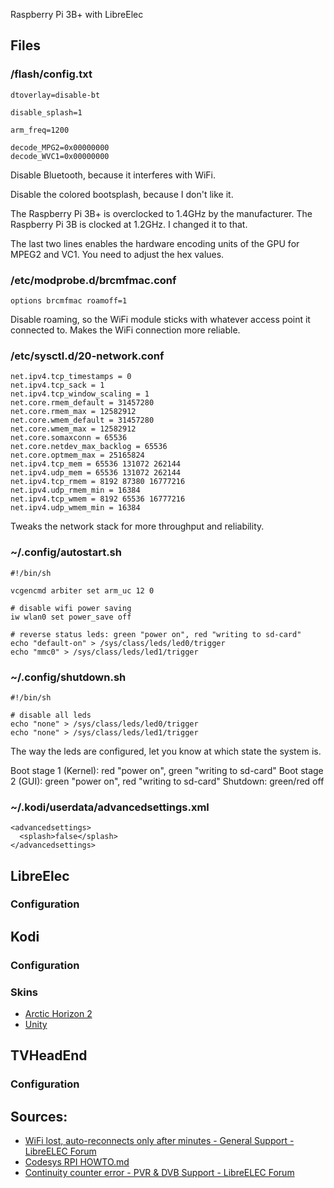 Raspberry Pi 3B+ with LibreElec

## Files

### /flash/config.txt

    dtoverlay=disable-bt
    
    disable_splash=1
    
    arm_freq=1200
    
    decode_MPG2=0x00000000
    decode_WVC1=0x00000000

Disable Bluetooth, because it interferes with WiFi.

Disable the colored bootsplash, because I don't like it.

The Raspberry Pi 3B+ is overclocked to 1.4GHz by the manufacturer. The Raspberry Pi 3B is clocked at 1.2GHz. I changed it to that.

The last two lines enables the hardware encoding units of the GPU for MPEG2 and VC1. You need to adjust the hex values.

### /etc/modprobe.d/brcmfmac.conf

    options brcmfmac roamoff=1

Disable roaming, so the WiFi module sticks with whatever access point it connected to. Makes the WiFi connection more reliable.

### /etc/sysctl.d/20-network.conf

    net.ipv4.tcp_timestamps = 0
    net.ipv4.tcp_sack = 1
    net.ipv4.tcp_window_scaling = 1
    net.core.rmem_default = 31457280
    net.core.rmem_max = 12582912
    net.core.wmem_default = 31457280
    net.core.wmem_max = 12582912
    net.core.somaxconn = 65536
    net.core.netdev_max_backlog = 65536
    net.core.optmem_max = 25165824
    net.ipv4.tcp_mem = 65536 131072 262144
    net.ipv4.udp_mem = 65536 131072 262144
    net.ipv4.tcp_rmem = 8192 87380 16777216
    net.ipv4.udp_rmem_min = 16384
    net.ipv4.tcp_wmem = 8192 65536 16777216
    net.ipv4.udp_wmem_min = 16384

Tweaks the network stack for more throughput and reliability.

### ~/.config/autostart.sh

    #!/bin/sh
     
    vcgencmd arbiter set arm_uc 12 0
    
    # disable wifi power saving
    iw wlan0 set power_save off
    
    # reverse status leds: green "power on", red "writing to sd-card"
    echo "default-on" > /sys/class/leds/led0/trigger
    echo "mmc0" > /sys/class/leds/led1/trigger

### ~/.config/shutdown.sh

    #!/bin/sh
    
    # disable all leds
    echo "none" > /sys/class/leds/led0/trigger
    echo "none" > /sys/class/leds/led1/trigger

The way the leds are configured, let you know at which state the system is.

Boot stage 1 (Kernel): red "power on", green "writing to sd-card"
Boot stage 2 (GUI): green "power on", red "writing to sd-card"
Shutdown: green/red off

### ~/.kodi/userdata/advancedsettings.xml

    <advancedsettings>
      <splash>false</splash>
    </advancedsettings>

## LibreElec

### Configuration

## Kodi

### Configuration

### Skins

* [Arctic Horizon 2](https://forum.kodi.tv/showthread.php?tid=367352)
* [Unity](https://kodi.tv/addons/matrix/skin.unity)

## TVHeadEnd

### Configuration

## Sources:

* [WiFi lost, auto-reconnects only after minutes - General Support - LibreELEC Forum](https://forum.libreelec.tv/thread/24173-wifi-lost-auto-reconnects-only-after-minutes/?postID=157235#post157235)
* [Codesys RPI HOWTO.md](https://gist.github.com/kmpm/bc7e0bb4a99f38fb4206#tune-system)
* [Continuity counter error - PVR & DVB Support - LibreELEC Forum](https://forum.libreelec.tv/thread/4878-continuity-counter-error/?postID=34178#post34178)
